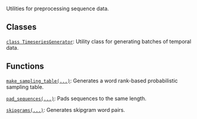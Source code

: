 Utilities for preprocessing sequence data.

## Classes

[`class
TimeseriesGenerator`](https://tensorflow.google.cn/api_docs/python/tf/keras/preprocessing/sequence/TimeseriesGenerator):
Utility class for generating batches of temporal data.

## Functions

[`make_sampling_table(...)`](https://tensorflow.google.cn/api_docs/python/tf/keras/preprocessing/sequence/make_sampling_table):
Generates a word rank-based probabilistic sampling table.

[`pad_sequences(...)`](https://tensorflow.google.cn/api_docs/python/tf/keras/preprocessing/sequence/pad_sequences):
Pads sequences to the same length.

[`skipgrams(...)`](https://tensorflow.google.cn/api_docs/python/tf/keras/preprocessing/sequence/skipgrams):
Generates skipgram word pairs.

